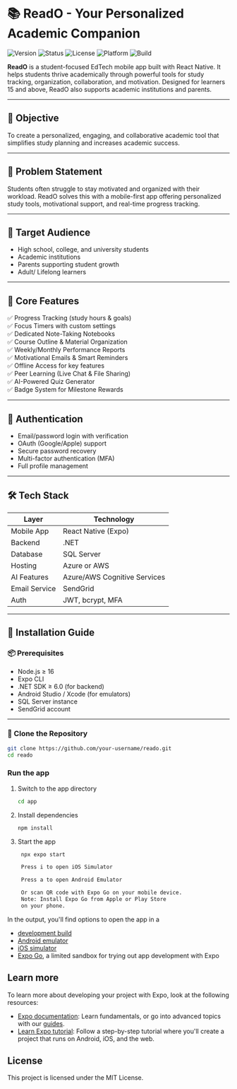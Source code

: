 # 📚 ReadO - Your Personalized Academic Companion

![Version](https://img.shields.io/badge/version-1.0.0-green)
![Status](https://img.shields.io/badge/status-in%20development-yellow)
![License](https://img.shields.io/badge/license-MIT-blue.svg)
![Platform](https://img.shields.io/badge/platform-React%20Native-blueviolet)
![Build](https://img.shields.io/badge/build-mobile--first-orange)

**ReadO** is a student-focused EdTech mobile app built with React Native. It helps students thrive academically through powerful tools for study tracking, organization, collaboration, and motivation. Designed for learners 15 and above, ReadO also supports academic institutions and parents.

---

## 🎯 Objective

To create a personalized, engaging, and collaborative academic tool that simplifies study planning and increases academic success.

---

## 📌 Problem Statement

Students often struggle to stay motivated and organized with their workload. ReadO solves this with a mobile-first app offering personalized study tools, motivational support, and real-time progress tracking.

---

## 👥 Target Audience

- High school, college, and university students  
- Academic institutions  
- Parents supporting student growth 
- Adult/ Lifelong learners 

---

## 🚀 Core Features

✅ Progress Tracking (study hours & goals)  
✅ Focus Timers with custom settings  
✅ Dedicated Note-Taking Notebooks  
✅ Course Outline & Material Organization  
✅ Weekly/Monthly Performance Reports  
✅ Motivational Emails & Smart Reminders  
✅ Offline Access for key features  
✅ Peer Learning (Live Chat & File Sharing)  
✅ AI-Powered Quiz Generator  
✅ Badge System for Milestone Rewards  

---

## 🔐 Authentication

- Email/password login with verification  
- OAuth (Google/Apple) support  
- Secure password recovery  
- Multi-factor authentication (MFA)  
- Full profile management  

---

## 🛠️ Tech Stack

| Layer         | Technology                    |
|---------------|-------------------------------|
| Mobile App    | React Native (Expo)           |
| Backend       | .NET                          |
| Database      | SQL Server                    |
| Hosting       | Azure or AWS                  |
| AI Features   | Azure/AWS Cognitive Services  |
| Email Service | SendGrid                      |
| Auth          | JWT, bcrypt, MFA              |

---

## 📱 Installation Guide

### 📦 Prerequisites

- Node.js ≥ 16  
- Expo CLI  
- .NET SDK ≥ 6.0 (for backend)  
- Android Studio / Xcode (for emulators)  
- SQL Server instance  
- SendGrid account  

---

### 🔧 Clone the Repository

```bash
git clone https://github.com/your-username/reado.git
cd reado

```
### Run the app

1. Switch to the app directory

   ```bash
   cd app
   ```

2. Install dependencies

   ```bash
   npm install
   ```

3. Start the app

   ```bash
    npx expo start

    Press i to open iOS Simulator

    Press a to open Android Emulator

    Or scan QR code with Expo Go on your mobile device. 
    Note: Install Expo Go from Apple or Play Store 
    on your phone.


   ```

In the output, you'll find options to open the app in a

- [development build](https://docs.expo.dev/develop/development-builds/introduction/)
- [Android emulator](https://docs.expo.dev/workflow/android-studio-emulator/)
- [iOS simulator](https://docs.expo.dev/workflow/ios-simulator/)
- [Expo Go](https://expo.dev/go), a limited sandbox for trying out app development with Expo


## Learn more

To learn more about developing your project with Expo, look at the following resources:

- [Expo documentation](https://docs.expo.dev/): Learn fundamentals, or go into advanced topics with our [guides](https://docs.expo.dev/guides).
- [Learn Expo tutorial](https://docs.expo.dev/tutorial/introduction/): Follow a step-by-step tutorial where you'll create a project that runs on Android, iOS, and the web.

## License

This project is licensed under the MIT License.